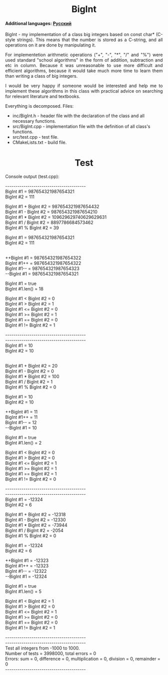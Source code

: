 <h1 align="center">BigInt</h1>
<h4>Additional languages: <a href="https://github.com/AlferovKirill/Study/blob/main/№2%20BigInt/README.RU.md">Русский</a></h4>

<p align="justify">BigInt - my implementation of a class big integers based on const char* (C-style strings). This means that the number is stored as a C-string, and all operations on it are done by manipulating it.</p>

<p align="justify">For implementetion arithmetic operations ("+", "-", "*", "/" and "%") were used standard "school algorithms" in the form of addition, subtraction and etc in column. Because it was unreasonable to use more difficult and efficient algorithms, because it would take much more time to learn them than writing a class of big integers.</p>

<p align="justify">I would be very happy if someone would be interested and help me to implement these algorithms in this class with practical advice on searching for relevant literature and textbooks.</p>

<p align="justify">Everything is decomposed. Files:</p>

<ul>
  <li>inc/BigInt.h - header file with the declaration of the class and all necessary functions.</li>
  <li>src/BigInt.cpp - implementation file with the definition of all class's functions.</li>
  <li>src/test.cpp - test file.</li>
  <li>CMakeLists.txt - build file.</li>
</ul>

<h1 align="center">Test</h1>
<p align="justify">Console output (test.cpp):</p>

<p>
----------------------------------------<br>
BigInt #1 = 987654321987654321<br>
BigInt #2 = 111<br>
  
BigInt #1 + BigInt #2 = 987654321987654432<br>
BigInt #1 - BigInt #2 = 987654321987654210<br>
BigInt #1 * BigInt #2 = 109629629740629629631<br>
BigInt #1 / BigInt #2 = 8897786684573462<br>
BigInt #1 % BigInt #2 = 39<br>

BigInt #1 = 987654321987654321<br>
BigInt #2 = 111<br><br>

++BigInt #1 = 987654321987654322<br>
BigInt #1++ = 987654321987654322<br>
BigInt #1-- = 987654321987654323<br>
--BigInt #1 = 987654321987654321<br>

BigInt #1 = true<br>
BigInt #1.len() = 18<br>

BigInt #1 < BigInt #2 = 0<br>
BigInt #1 > BigInt #2 = 1<br>
BigInt #1 <= BigInt #2 = 0<br>
BigInt #1 >= BigInt #2 = 1<br>
BigInt #1 == BigInt #2 = 0<br>
BigInt #1 != BigInt #2 = 1<br>

----------------------------------------<br>
----------------------------------------<br>
BigInt #1 = 10<br>
BigInt #2 = 10<br><br>

BigInt #1 + BigInt #2 = 20<br>
BigInt #1 - BigInt #2 = 0<br>
BigInt #1 * BigInt #2 = 100<br>
BigInt #1 / BigInt #2 = 1<br>
BigInt #1 % BigInt #2 = 0<br>

BigInt #1 = 10<br>
BigInt #2 = 10<br>

++BigInt #1 = 11<br>
BigInt #1++ = 11<br>
BigInt #1-- = 12<br>
--BigInt #1 = 10<br>

BigInt #1 = true<br>
BigInt #1.len() = 2<br>

BigInt #1 < BigInt #2 = 0<br>
BigInt #1 > BigInt #2 = 0<br>
BigInt #1 <= BigInt #2 = 1<br>
BigInt #1 >= BigInt #2 = 1<br>
BigInt #1 == BigInt #2 = 1<br>
BigInt #1 != BigInt #2 = 0<br>

----------------------------------------<br>
----------------------------------------<br>
BigInt #1 = -12324<br>
BigInt #2 = 6<br>

BigInt #1 + BigInt #2 = -12318<br>
BigInt #1 - BigInt #2 = -12330<br>
BigInt #1 * BigInt #2 = -73944<br>
BigInt #1 / BigInt #2 = -2054<br>
BigInt #1 % BigInt #2 = 0<br>

BigInt #1 = -12324<br>
BigInt #2 = 6<br>

++BigInt #1 = -12323<br>
BigInt #1++ = -12323<br>
BigInt #1-- = -12322<br>
--BigInt #1 = -12324<br>

BigInt #1 = true<br>
BigInt #1.len() = 5<br>

BigInt #1 < BigInt #2 = 1<br>
BigInt #1 > BigInt #2 = 0<br>
BigInt #1 <= BigInt #2 = 1<br>
BigInt #1 >= BigInt #2 = 0<br>
BigInt #1 == BigInt #2 = 0<br>
BigInt #1 != BigInt #2 = 1<br>

----------------------------------------<br>
----------------------------------------<br>
Test all integers from -1000 to 1000.<br>
Number of tests = 3998000, total errors = 0<br>
Errors: sum = 0, difference = 0, multiplication = 0, division = 0, remainder = 0<br>
----------------------------------------<br>
</p>
